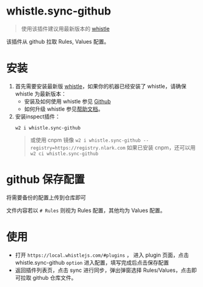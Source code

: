 # whistle.sync-github
> 使用该插件建议用最新版本的 [whistle](https://wproxy.org/whistle/update.html)

该插件从 github 拉取 Rules, Values 配置。

# 安装
1. 首先需要安装最新版 [whistle](https://github.com/avwo/whistle)，如果你的机器已经安装了 whistle，请确保 whistle 为最新版本：
    - 安装及如何使用 whistle 参见 [Github](https://github.com/avwo/whistle)
    - 如何升级 whistle 参见[帮助文档](http://wproxy.org/whistle/update.html)。
2. 安装inspect插件：
    ```
    w2 i whistle.sync-github
    ```
    > 或使用 cnpm 镜像 `w2 i whistle.sync-github --registry=https://registry.nlark.com`
    > 如果已安装 cnpm，还可以用 `w2 ci whistle.sync-github`

# github 保存配置

将需要备份的配置上传到仓库即可

文件内容若以 `# Rules` 则视为 Rules 配置，其他均为 Values 配置。

# 使用

- 打开 `https://local.whistlejs.com/#plugins` ， 进入 plugin 页面，点击 whistle.sync-github `option` 进入配置，填写完成后点击保存配置
- 返回插件列表页，点击 sync 进行同步，弹出弹窗选择 Rules/Values，点击即可拉取 github 仓库文件。

